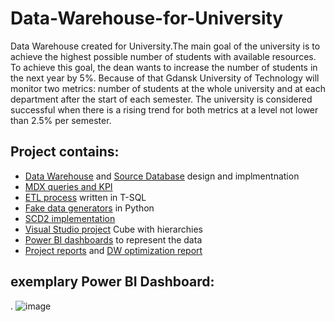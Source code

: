 # Data-Warehouse-for-University
Data Warehouse created for University.The main goal of the university is to achieve the highest possible
number of students with available resources. To achieve this goal, the
dean wants to increase the number of students in the next year by 5%.
Because of that Gdansk University of Technology will monitor two
metrics: number of students at the whole university and at each
department after the start of each semester. The university is considered
successful when there is a rising trend for both metrics at a level not
lower than 2.5% per semester.

## Project contains:
  * [Data Warehouse](https://github.com/Krzychulec1/Data-Warehouse-for-University/tree/main/Warehouse) and [Source Database](https://github.com/Krzychulec1/Data-Warehouse-for-University/tree/main/Datasource%20Data%20Base) design and implmentnation  
  * [MDX queries and KPI](https://github.com/Krzychulec1/Data-Warehouse-for-University/blob/main/MDX%20Queries/Queries.txt)  
  * [ETL process](https://github.com/Krzychulec1/Data-Warehouse-for-University/tree/main/ETL) written in T-SQL  
  * [Fake data generators](https://github.com/Krzychulec1/Data-Warehouse-for-University/blob/main/Generator/main.py) in Python  
  * [SCD2 implementation](https://github.com/Krzychulec1/Data-Warehouse-for-University/blob/main/ETL/ETLFactInsert.sql)  
  * [Visual Studio project](https://github.com/Krzychulec1/Data-Warehouse-for-University/tree/main/Visual%20Studio/Multidimensional%20Project) Cube with hierarchies  
  * [Power BI dashboards](https://github.com/Krzychulec1/Data-Warehouse-for-University/tree/main/Power%20BI) to represent the data  
  * [Project reports](https://github.com/Krzychulec1/Data-Warehouse-for-University/tree/main/Project%20Reports) and [DW optimization report](https://github.com/Krzychulec1/Data-Warehouse-for-University/blob/main/Project%20Reports/Optimization.pdf)

## exemplary Power BI Dashboard:  
.
    ![image](https://github.com/Krzychulec1/Data-Warehouse-for-University/assets/102033629/30f6e56f-93bd-4e5d-a44e-41848cd7ef3a)


